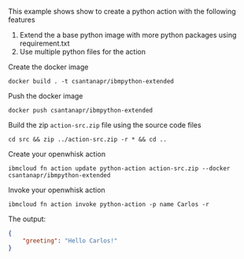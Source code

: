 This example shows show to create a python action with the following features
1. Extend the a base python image with more python packages using requirement.txt
2. Use multiple python files for the action



Create the docker image
```
docker build . -t csantanapr/ibmpython-extended
```

Push the docker image
```
docker push csantanapr/ibmpython-extended
```

Build the zip `action-src.zip` file using the source code files
```
cd src && zip ../action-src.zip -r * && cd ..
```

Create your openwhisk action
```
ibmcloud fn action update python-action action-src.zip --docker csantanapr/ibmpython-extended
```

Invoke your openwhisk action
```
ibmcloud fn action invoke python-action -p name Carlos -r
```
The output:
```json                               
{
    "greeting": "Hello Carlos!"
}
```